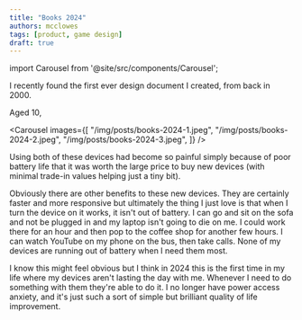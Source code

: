 ```yaml
---
title: "Books 2024"
authors: mcclowes
tags: [product, game design]
draft: true
---
```


import Carousel from '@site/src/components/Carousel';

I recently found the first ever design document I created, from back in 2000.

<!--truncate-->

Aged 10, 

<Carousel 
  images={[
    "/img/posts/books-2024-1.jpeg",
    "/img/posts/books-2024-2.jpeg",
    "/img/posts/books-2024-3.jpeg",
  ]}
/>

Using both of these devices had become so painful simply because of poor battery life that it was worth the large price to buy new 
devices (with minimal trade-in values helping just a tiny bit). 

Obviously there are other benefits to these new devices. They are certainly faster and more responsive but ultimately the thing I 
just love is that when I turn the device on it works, it isn't out of battery. 
I can go and sit on the sofa and not be plugged in and my laptop isn't going to die on me. I could work there for an hour and then pop to the coffee shop for another few hours. 
I can watch YouTube on my phone on the bus, then take calls. None of my devices are running out of battery when I need them most. 

I know this might feel obvious but I think in 2024 this is the first time in my life where my devices 
aren't lasting the day with me. Whenever I need to do something with them they're able to do it. 
I no longer have power access anxiety, and it's just such a sort of simple but brilliant quality of life improvement.